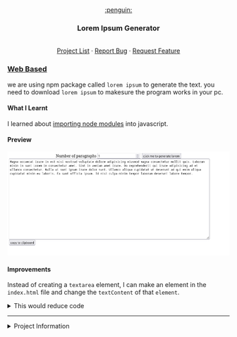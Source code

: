 <br />
<p style="text-align: center" align="center">
  <a href="https://github.com/kana800/myProjects">
	:penguin:
  </a>
  <h3 align="center">Lorem Ipsum Generator</h3>
  <p align="center">
    <br />
    <a href="https://github.com/kana800/myProjects/edit/master/1-Beginner/">Project List</a>
    ·
    <a href="https://github.com/kana800/myProjects/issues">Report Bug</a>
    ·
    <a href="https://github.com/kana800/myProjects/issues">Request Feature</a>
  </p>
</p>

### [Web Based](webbased)

we are using npm package called `lorem ipsum` to generate the text. you need to download `lorem ipsum` to makesure the program works in your pc.

#### What I Learnt

I learned about [importing node modules](https://medium.com/weekly-webtips/import-use-npm-modules-in-the-browser-easily-e70d6c84fc31) into javascript.

#### Preview

<p align="center">
	<img src=".images/preview.png"></img>
</p>


#### Improvements

Instead of creating a `textarea` element, I can make an element in the `index.html` file and change the `textContent` of that `element`.

<details>
  <summary>This would reduce code</summary>

  ```javascript
    let loremcontent = document.createElement("textarea");
    loremcontent.textContent = content;
    /*clearing the previous content from the div*/
    loremdiv.textContent = "";
    loremdiv.appendChild(loremcontent);
  ```

  we can replace the above snippet with

  ```javascript
  let loremcontent = document.getElementById("loremcontent");
  loremcontent.textContent = generatedContent;
  ```
</details>

---


<details>

<summary>Project Information</summary>


**Tier:** 1-Beginner

Lorem Ipsum is simply dummy text of the printing and typesetting industry.
This app should generate passages of lorem ipsum text suitable for use as placeholder copy in web pages, graphics, and more.

## User Stories

-   [x] User can type into an input field the number of paragraphs of lorem ipsum to be generated
-   [x] Use can see the generated paragraphs of lorem ipsum and is able to copy them

## Trello Board

You can track your progress by cloning this [Trello Board](https://trello.com/b/T0xA0Glj/lorem-ipsum-generator)

## Useful links and resources

-   [lorem-ipsum npm package](https://www.npmjs.com/package/lorem-ipsum)
-   [lorem-ipsum CDN](https://www.jsdelivr.com/package/npm/lorem-ipsum)

## Example projects

-   [Lipsum.com](https://www.lipsum.com/)
</details>
